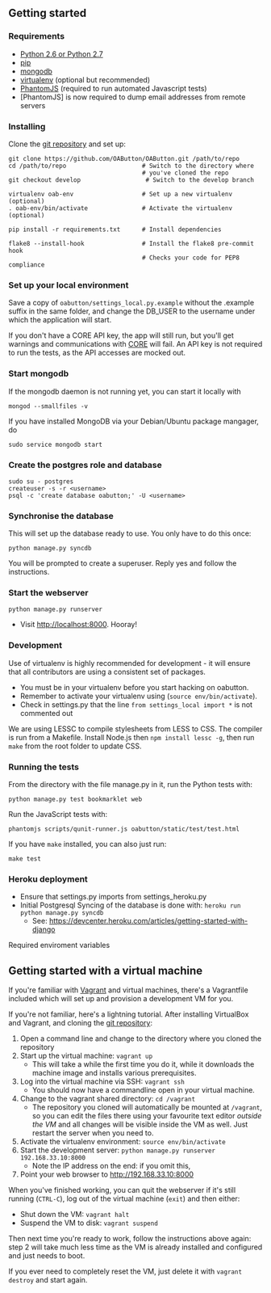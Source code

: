 ## Getting started

### Requirements

 * [Python 2.6 or Python 2.7](http://www.python.org/getit/)
 * [pip](http://www.pip-installer.org/en/latest/installing.html)
 * [mongodb](http://docs.mongodb.org/manual/installation/)
 * [virtualenv](https://pypi.python.org/pypi/virtualenv) (optional but
   recommended)
 * [PhantomJS](http://phantomjs.org/) (required to run automated
   Javascript tests)
 * [PhantomJS] is now required to dump email addresses from remote
   servers

### Installing

Clone the [git repository][repo] and set up:
```
git clone https://github.com/OAButton/OAButton.git /path/to/repo
cd /path/to/repo                     # Switch to the directory where
                                     # you've cloned the repo
git checkout develop                  # Switch to the develop branch

virtualenv oab-env                   # Set up a new virtualenv (optional)
. oab-env/bin/activate               # Activate the virtualenv (optional)

pip install -r requirements.txt      # Install dependencies

flake8 --install-hook                # Install the flake8 pre-commit hook
                                     # Checks your code for PEP8 compliance
```

### Set up your local environment

Save a copy of `oabutton/settings_local.py.example` without the .example suffix
in the same folder, and change the DB_USER to the username under which the
application will start. 

If you don't have a CORE API key, the app will still run, but you'll get
warnings and communications with [CORE](http://core.kmi.open.ac.uk/)
will fail.  An API key is not required to run the tests, as the API
accesses are mocked out.

### Start mongodb

If the mongodb daemon is not running yet, you can start it locally with
```
mongod --smallfiles -v
```

If you have installed MongoDB via your Debian/Ubuntu package mangager, do
```
sudo service mongodb start
```

### Create the postgres role and database
```
sudo su - postgres
createuser -s -r <username>
psql -c 'create database oabutton;' -U <username>
```

### Synchronise the database

This will set up the database ready to use. You only have to do this once:
```
python manage.py syncdb
```
You will be prompted to create a superuser. Reply yes and follow the
instructions.


### Start the webserver

```
python manage.py runserver
```

 * Visit <http://localhost:8000>. Hooray!

### Development

Use of virtualenv is highly recommended for development - it will
ensure that all contributors are using a consistent set of packages.

 * You must be in your virtualenv before you start hacking on oabutton.
 * Remember to activate your virtualenv using (`source env/bin/activate`).
 * Check in settings.py that the line `from settings_local import *`
   is not commented out

We are using LESSC to compile stylesheets from LESS to CSS. The compiler is
run from a Makefile. Install Node.js then `npm install lessc -g`, then run
`make` from the root folder to update CSS.

### Running the tests

From the directory with the file manage.py in it, run the Python tests
with:
```
python manage.py test bookmarklet web
```

Run the JavaScript tests with:
```
phantomjs scripts/qunit-runner.js oabutton/static/test/test.html
```

If you have `make` installed, you can also just run:
```
make test
```

### Heroku deployment

 * Ensure that settings.py imports from settings_heroku.py
 * Initial Postgresql Syncing of the database is done with: `heroku run python manage.py syncdb`
   * See: https://devcenter.heroku.com/articles/getting-started-with-django

Required enviroment variables

## Getting started with a virtual machine

If you're familiar with [Vagrant](http://vagrantup.com/) and virtual
machines, there's a Vagrantfile included which will set up and
provision a development VM for you.

If you're not familiar, here's a lightning tutorial. After installing
VirtualBox and Vagrant, and cloning the [git repository][repo]:

1. Open a command line and change to the directory where you cloned
   the repository
2. Start up the virtual machine: `vagrant up`
    * This will take a while the first time you do it, while it
      downloads the machine image and installs various prerequisites.
3. Log into the virtual machine via SSH: `vagrant ssh`
    * You should now have a commandline open in your virtual machine.
4. Change to the vagrant shared directory: `cd /vagrant`
    * The repository you cloned will automatically be mounted at
      `/vagrant`, so you can edit the files there using your favourite
      text editor *outside the VM* and all changes will be visible
      inside the VM as well.  Just restart the server when you need
      to.
5. Activate the virtualenv environment: `source env/bin/activate`
6. Start the development server: `python manage.py runserver
   192.168.33.10:8000`
    * Note the IP address on the end: if you omit this, 
7. Point your web browser to <http://192.168.33.10:8000>

When you've finished working, you can quit the webserver if it's still
running (`CTRL-C`), log out of the virtual machine (`exit`) and then
either:

* Shut down the VM: `vagrant halt`
* Suspend the VM to disk: `vagrant suspend`

Then next time you're ready to work, follow the instructions above
again: step 2 will take much less time as the VM is already installed
and configured and just needs to boot.

If you ever need to completely reset the VM, just delete it with
`vagrant destroy` and start again.

[repo]: http://github.com/OAButton/OAButton
